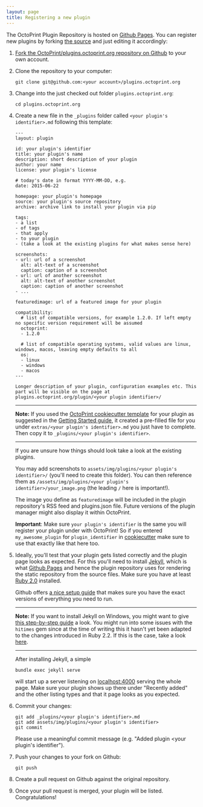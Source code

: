 ```yaml
---
layout: page
title: Registering a new plugin
---
```


The OctoPrint Plugin Repository is hosted on [Github Pages](https://pages.github.com/).
You can register new plugins by forking [the source](https://github.com/OctoPrint/plugins.octoprint.org) and just 
editing it accordingly:

 1. [Fork the OctoPrint/plugins.octoprint.org repository on Github](https://github.com/OctoPrint/plugins.octoprint.org)
    to your own account.
 2. Clone the repository to your computer:
 
        git clone git@github.com:<your account>/plugins.octoprint.org
 
 3. Change into the just checked out folder `plugins.octoprint.org`:
 
        cd plugins.octoprint.org
 
 4. Create a new file in the `_plugins` folder called `<your plugin's identifier>.md` following this template:
 
        ---
        layout: plugin
        
        id: your plugin's identifier
        title: your plugin's name
        description: short description of your plugin
        author: your name
        license: your plugin's license
        
        # today's date in format YYYY-MM-DD, e.g.
        date: 2015-06-22
        
        homepage: your plugin's homepage
        source: your plugin's source repository
        archive: archive link to install your plugin via pip
        
        tags:
        - a list
        - of tags
        - that apply
        - to your plugin
        - (take a look at the existing plugins for what makes sense here)

        screenshots: 
        - url: url of a screenshot
          alt: alt-text of a screenshot
          caption: caption of a screenshot
        - url: url of another screenshot
          alt: alt-text of another screenshot
          caption: caption of another screenshot
        - ...

        featuredimage: url of a featured image for your plugin

        compatibility:
          # list of compatible versions, for example 1.2.0. If left empty no specific version requirement will be assumed
          octoprint:
          - 1.2.0

          # list of compatible operating systems, valid values are linux, windows, macos, leaving empty defaults to all
          os:
          - linux
          - windows
          - macos
        ---
        
        Longer description of your plugin, configuration examples etc. This part will be visible on the page at
        plugins.octoprint.org/plugin/<your plugin identifier>/
    
    ---
    
    **Note:** If you used the [OctoPrint cookiecutter template](https://github.com/OctoPrint/cookiecutter-octoprint-plugin) for your
    plugin as suggested in the [Getting Started guide](http://docs.octoprint.org/en/master/plugins/gettingstarted.html#growing-up-how-to-make-it-distributable), 
    it created a pre-filled file for you under `extras/<your plugin's identifier>.md` you just have to complete. Then 
    copy it to `_plugins/<your plugin's identifier>`.
    
    ---
    
    If you are unsure how things should look take a look at the existing plugins.
    
    You may add screenshots to `assets/img/plugins/<your plugin's identifier>/` (you'll need to create
    this folder). You can then reference them as `/assets/img/plugins/<your plugin's identifier>/your_image.png` (the
    leading `/` here is important!).
    
    The image you define as `featuredimage` will be included in the plugin repository's RSS feed and plugins.json file. 
    Future versions of the plugin manager might also display it within OctoPrint.
    
    **Important**: Make sure `your plugin's identifier` is the same you will register your plugin
    under with OctoPrint! So if you entered `my_awesome_plugin` for `plugin_identifier` in [cookiecutter](https://github.com/OctoPrint/cookiecutter-octoprint-plugin)
    make sure to use that exactly like that here too.
 5. Ideally, you'll test that your plugin gets listed correctly and the plugin page looks
    as expected. For this you'll need to install [Jekyll](http://jekyllrb.com/), which is what [Github Pages](https://pages.github.com/) and hence
    the plugin repository uses for rendering the static repository from the source files. Make sure you have at least [Ruby 2.0](https://www.ruby-lang.org/en/)
    installed.
    
    Github offers [a nice setup guide](https://help.github.com/articles/using-jekyll-with-pages/) that makes sure you 
    have the exact versions of everything you need to run.
    
    ---
    
    **Note:** If you want to install Jekyll on Windows, you might want to give [this step-by-step guide](http://jekyll-windows.juthilo.com/)
    a look. You might run into some issues with the `hitimes` gem since at the time of writing this it hasn't yet
    been adapted to the changes introduced in Ruby 2.2. If this is the case, take a look [here](http://stackoverflow.com/questions/28985481/hitimes-require-error-when-running-jekyll-serve-on-windows-8-1).
    
    ---
     
    After installing Jekyll, a simple
    
        bundle exec jekyll serve
    
    will start up a server listening on [localhost:4000](http://localhost:4000) serving the whole page.
    Make sure your plugin shows up there under "Recently added" and the other listing types and that it page
    looks as you expected.
 6. Commit your changes:
 
        git add _plugins/<your plugin's identifier>.md
        git add assets/img/plugins/<your plugin's identifier>
        git commit
    
    Please use a meaningful commit message (e.g. "Added plugin <your plugin's identifier").
 7. Push your changes to your fork on Github:
  
        git push
 
 8. Create a pull request on Github against the original repository.
 9. Once your pull request is merged, your plugin will be listed. Congratulations!